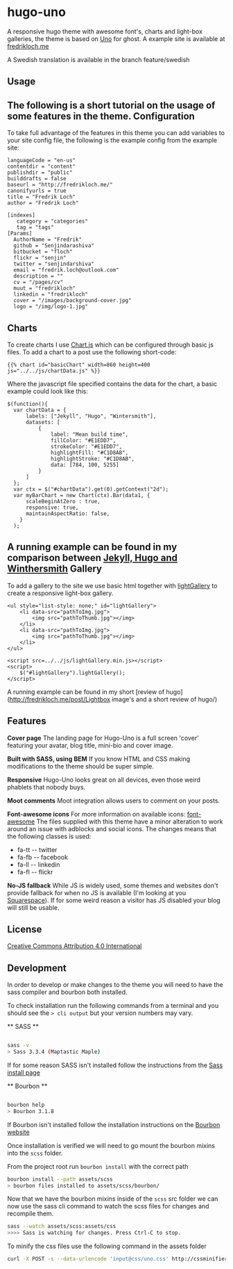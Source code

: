 hugo-uno
========

A responsive hugo theme with awesome font's, charts and light-box galleries, the theme is based on [Uno](https://github.com/daleanthony/Uno) for ghost.
A example site is available at [fredrikloch.me](http://fredrikloch.me)

A Swedish translation is available in the branch feature/swedish

## Usage
The following is a short tutorial on the usage of some features in the theme.
Configuration
-

To take full advantage of the features in this theme you can add variables to your site config file, the following is the example config from the example site:
```
languageCode = "en-us"
contentdir = "content"
publishdir = "public"
builddrafts = false
baseurl = "http://fredrikloch.me/"
canonifyurls = true
title = "Fredrik Loch"
author = "Fredrik Loch"

[indexes]
   category = "categories"
   tag = "tags"
[Params]
  AuthorName = "Fredrik"
  github = "Senjindarashiva"
  bitbucket = "floch"
  flickr = "senjin"
  twitter = "senjindarshiva"
  email = "fredrik.loch@outlook.com"
  description = ""
  cv = "/pages/cv"
  muut = "fredrikloch"
  linkedin = "fredrikloch"
  cover = "/images/background-cover.jpg"
  logo = "/img/logo-1.jpg"
```
Charts
-
To create charts I use [Chart.js](https://github.com/nnnick/Chart.js) which can be configured through basic js files. To add a chart to a post use the following short-code:
```
{{% chart id="basicChart" width=860 height=400 js="../../js/chartData.js" %}}
```
Where the javascript file specified contains the data for the chart, a basic example could look like this:
```
$(function(){
  var chartData = {
      labels: ["Jekyll", "Hugo", "Wintersmith"],
      datasets: [
          {
              label: "Mean build time",
              fillColor: "#E1EDD7",
              strokeColor: "#E1EDD7",
              highlightFill: "#C1D8AB",
              highlightStroke: "#C1D8AB",
              data: [784, 100, 5255]
          }
      ]
  };
  var ctx = $("#chartData").get(0).getContext("2d");
  var myBarChart = new Chart(ctx).Bar(data1, {
      scaleBeginAtZero : true,
      responsive: true,
      maintainAspectRatio: false,
    }
  );
```
A running example can be found in my comparison between [Jekyll, Hugo and Winthersmith](http://fredrikloch.me/post/2014-08-12-Jekyll-and-its-alternatives-from-a-site-generation-point-of-view/)
Gallery
-
To add a gallery to the site we use basic html together with [lightGallery](http://sachinchoolur.github.io/lightGallery/index.html) to create a responsive light-box gallery.
```
<ul style="list-style: none;" id="lightGallery">
    <li data-src="pathToImg.jpg">
        <img src="pathToThumb.jpg"></img>
    </li>
    <li data-src="pathToImg.jpg">
        <img src="pathToThumb.jpg"></img>
    </li>
</ul>

<script src=../../js/lightGallery.min.js></script>
<script>
    $("#lightGallery").lightGallery();
</script>
```
A running example can be found in my short [review of hugo](http://fredrikloch.me/post/Lightbox image's and a short review of hugo/)
## Features

**Cover page**
The landing page for Hugo-Uno is a full screen 'cover' featuring your avatar, blog title, mini-bio and cover image.

**Built with SASS, using BEM**
If you know HTML and CSS making modifications to the theme should be super simple.

**Responsive**
Hugo-Uno looks great on all devices, even those weird phablets that nobody buys.

**Moot comments**
Moot integration allows users to comment on your posts.

**Font-awesome icons**
For more information on available icons: [font-awesome](http://fortawesome.github.io/Font-Awesome/)
The files supplied with this theme have a minor alteration to work around an issue with adblocks and social icons.
The changes means that the following classes is used:

* fa-tt -- twitter
* fa-fb -- facebook
* fa-ll -- linkedin
* fa-fl -- flickr

**No-JS fallback**
While JS is widely used, some themes and websites don't provide fallback for when no JS is available (I'm looking at you [Squarespace](http://blog.squarespace.com/)). If for some weird reason a visitor has JS disabled your blog will still be usable.

## License
[Creative Commons Attribution 4.0 International](http://creativecommons.org/licenses/by/4.0/)

## Development

In order to develop or make changes to the theme you will need to have the sass compiler and bourbon both installed.

To check installation run the following commands from a terminal and you should see the `> cli output` but your version numbers may vary.

** SASS **
```bash

sass -v
> Sass 3.3.4 (Maptastic Maple)
```
If for some reason SASS isn't installed follow the instructions from the [Sass install page](http://sass-lang.com/install)

** Bourbon **
```bash

bourbon help
> Bourbon 3.1.8
```
If Bourbon isn't installed follow the installation instructions on the [Bourbon website](http://bourbon.io)

Once installation is verified we will need to go mount the bourbon mixins into the `scss` folder.

From the project root run `bourbon install` with the correct path
```bash
bourbon install --path assets/scss
> bourbon files installed to assets/scss/bourbon/
```

Now that we have the bourbon mixins inside of the `scss` src folder we can now use the sass cli command to watch the scss files for changes and recompile them.

```bash
sass --watch assets/scss:assets/css
>>>> Sass is watching for changes. Press Ctrl-C to stop.
```

To minify the css files use the following command in the assets folder

```bash
curl -X POST -s --data-urlencode 'input@css/uno.css' http://cssminifier.com/raw > css/uno.min.css
```
